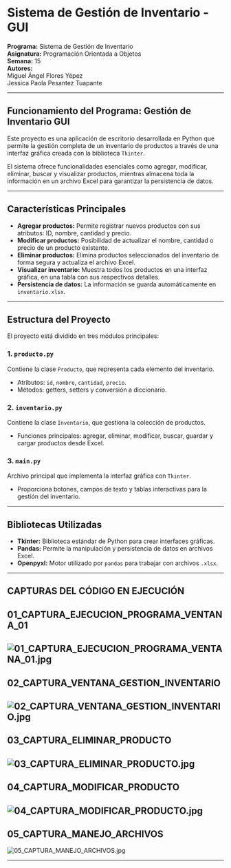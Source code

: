 # Sistema de Gestión de Inventario - GUI  

**Programa:** Sistema de Gestión de Inventario  
**Asignatura:** Programación Orientada a Objetos  
**Semana:** 15  
**Autores:**  
Miguel Ángel Flores Yépez  
Jessica Paola Pesantez Tuapante

---

## Funcionamiento del Programa: Gestión de Inventario GUI

Este proyecto es una aplicación de escritorio desarrollada en Python que permite la gestión completa de un inventario de productos a través de una interfaz gráfica creada con la biblioteca `Tkinter`.  

El sistema ofrece funcionalidades esenciales como agregar, modificar, eliminar, buscar y visualizar productos, mientras almacena toda la información en un archivo Excel para garantizar la persistencia de datos.

---

## Características Principales

- **Agregar productos:** Permite registrar nuevos productos con sus atributos: ID, nombre, cantidad y precio.  
- **Modificar productos:** Posibilidad de actualizar el nombre, cantidad o precio de un producto existente.  
- **Eliminar productos:** Elimina productos seleccionados del inventario de forma segura y actualiza el archivo Excel.  
- **Visualizar inventario:** Muestra todos los productos en una interfaz gráfica, en una tabla con sus respectivos detalles.  
- **Persistencia de datos:** La información se guarda automáticamente en `inventario.xlsx`.

---

## Estructura del Proyecto

El proyecto está dividido en tres módulos principales:

### 1. `producto.py`
Contiene la clase `Producto`, que representa cada elemento del inventario.  
- Atributos: `id`, `nombre`, `cantidad`, `precio`.  
- Métodos: getters, setters y conversión a diccionario.

### 2. `inventario.py`
Contiene la clase `Inventario`, que gestiona la colección de productos.  
- Funciones principales: agregar, eliminar, modificar, buscar, guardar y cargar productos desde Excel.

### 3. `main.py`
Archivo principal que implementa la interfaz gráfica con `Tkinter`.  
- Proporciona botones, campos de texto y tablas interactivas para la gestión del inventario.

---

## Bibliotecas Utilizadas

- **Tkinter:** Biblioteca estándar de Python para crear interfaces gráficas.  
- **Pandas:** Permite la manipulación y persistencia de datos en archivos Excel.  
- **Openpyxl:** Motor utilizado por `pandas` para trabajar con archivos `.xlsx`.

---


## CAPTURAS DEL CÓDIGO EN EJECUCIÓN

## 01_CAPTURA_EJECUCION_PROGRAMA_VENTANA_01
![01_CAPTURA_EJECUCION_PROGRAMA_VENTANA_01.jpg](CAPTURAS/01_CAPTURA_EJECUCION_PROGRAMA_VENTANA_01.jpg)
---
## 02_CAPTURA_VENTANA_GESTION_INVENTARIO
![02_CAPTURA_VENTANA_GESTION_INVENTARIO.jpg](CAPTURAS/02_CAPTURA_VENTANA_GESTION_INVENTARIO.jpg)
---
## 03_CAPTURA_ELIMINAR_PRODUCTO
![03_CAPTURA_ELIMINAR_PRODUCTO.jpg](CAPTURAS/03_CAPTURA_ELIMINAR_PRODUCTO.jpg)
---
## 04_CAPTURA_MODIFICAR_PRODUCTO
![04_CAPTURA_MODIFICAR_PRODUCTO.jpg](CAPTURAS/04_CAPTURA_MODIFICAR_PRODUCTO.jpg)
---
## 05_CAPTURA_MANEJO_ARCHIVOS
![05_CAPTURA_MANEJO_ARCHIVOS.jpg](CAPTURAS/05_CAPTURA_MANEJO_ARCHIVOS.jpg)


---


